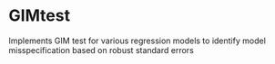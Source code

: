 # GIMtest
Implements GIM test for various regression models to identify model misspecification based on robust standard errors

